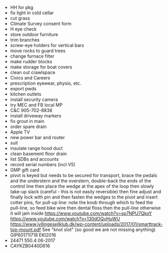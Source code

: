 - HH for pkg
- fix light in cold cellar
- cut grass
- Climate Survey consent form
- H eye check
- store outdoor furniture
- trim branches
- screw-eye holders for vertical bars
- move rocks to guard trees
- change furnace filter
- make rudder blocks
- make storage for boat covers
- clean out crawlspace
- Civics and Careers
- prescription eyewear, physio, etc.
- export pwds
- kitchen outlets
- install security camera
- try MEC and FB local MP
- C&C 905-702-8838
- install driveway markers
- fix grout in main
- order spare drain
- Apple TV
- new power bar and router
- suit
- insulate range hood duct
- clean basement floor drain
- list SDBs and accounts
- record serial numbers (incl V5)
- GMP gift card
- pivot is keyed but needs to be secured for transport, brace the pedals and the understern and the overstern, double-back the ends of the control line then place the wedge at the apex of the loop then slowly take-up slack (careful - this is not easily reversible) then fine adjust and finally lock with pin and then fasten the wedges to the pivot and insert cotter pins, for pull-up line: note the knob through which to feed the pull-line, so feed bike wire then dental floss then the pull-line otherwise it will jam inside https://www.youtube.com/watch?v=sp7NPU7QkoY https://www.youtube.com/watch?v=130dOQvHuWU https://www.jyllingesejlklub.dk/wp-content/uploads/2017/01/smarttrack-top-mount.pdf See "knot slot" (so good we are not missing anything) GIP60171I718 EKI2016
- 24471 550.4 06-2017
- CAYKZB0440D616